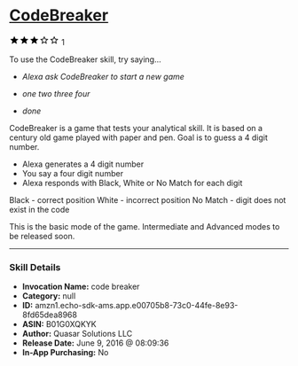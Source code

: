 # [CodeBreaker](http://alexa.amazon.com/#skills/amzn1.echo-sdk-ams.app.e00705b8-73c0-44fe-8e93-8fd65dea8968)
![3 stars](../../images/ic_star_black_18dp_1x.png)![3 stars](../../images/ic_star_black_18dp_1x.png)![3 stars](../../images/ic_star_black_18dp_1x.png)![3 stars](../../images/ic_star_border_black_18dp_1x.png)![3 stars](../../images/ic_star_border_black_18dp_1x.png) 1

To use the CodeBreaker skill, try saying...

* *Alexa ask CodeBreaker to start a new game*

* *one two three four*

* *done*

CodeBreaker is a game that tests your analytical skill. It is based on a century old game played with paper and pen. Goal is to guess a 4 digit number.

- Alexa generates a 4 digit number
- You say a four digit number
- Alexa responds with Black, White or No Match for each digit

Black - correct position
White - incorrect position
No Match - digit does not exist in the code

This is the basic mode of the game. Intermediate and Advanced modes to be released soon.

***

### Skill Details

* **Invocation Name:** code breaker
* **Category:** null
* **ID:** amzn1.echo-sdk-ams.app.e00705b8-73c0-44fe-8e93-8fd65dea8968
* **ASIN:** B01G0XQKYK
* **Author:** Quasar Solutions LLC
* **Release Date:** June 9, 2016 @ 08:09:36
* **In-App Purchasing:** No
